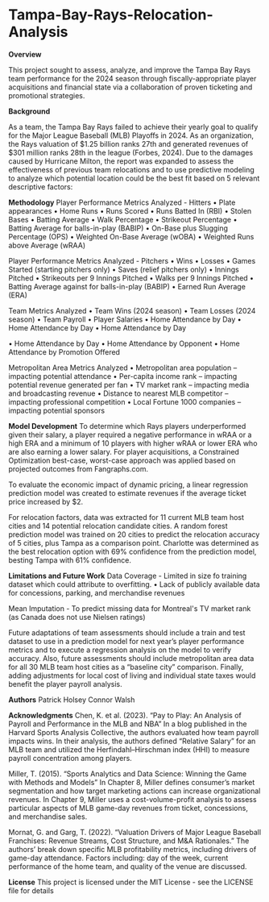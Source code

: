 # Tampa-Bay-Rays-Relocation-Analysis

**Overview**

This project sought to assess, analyze, and improve the Tampa Bay Rays team performance for the 2024 season through fiscally-appropriate player acquisitions and financial state via a collaboration of proven ticketing and promotional strategies. 

**Background**

As a team, the Tampa Bay Rays failed to achieve their yearly goal to qualify for the Major League Baseball (MLB) Playoffs in 2024. As an organization, the Rays valuation of $1.25 billion ranks 27th and generated revenues of $301 million ranks 28th in the league (Forbes, 2024). Due to the damages caused by Hurricane Milton, the report was expanded to assess the effectiveness of previous team relocations and to use predictive modeling to analyze which potential location could be the best fit based on 5 relevant descriptive factors: 

**Methodology**
Player Performance Metrics Analyzed - Hitters
•	Plate appearances
•	Home Runs
•	Runs Scored
•	Runs Batted In (RBI)
•	Stolen Bases
•	Batting Average
•	Walk Percentage
•	Strikeout Percentage
•	Batting Average for balls-in-play (BABIP)
•	On-Base plus Slugging Percentage (OPS)
•	Weighted On-Base Average (wOBA)
•	Weighted Runs above Average (wRAA)

Player Performance Metrics Analyzed - Pitchers
•	Wins
•	Losses
•	Games Started (starting pitchers only)
•	Saves (relief pitchers only)
•	Innings Pitched
•	Strikeouts per 9 Innings Pitched
•	Walks per 9 Innings Pitched
•	Batting Average against for balls-in-play (BABIP)
•	Earned Run Average (ERA)

Team Metrics Analyzed
•	Team Wins (2024 season)
•	Team Losses (2024 season)
•	Team Payroll
•	Player Salaries
•	Home Attendance by Day
•	Home Attendance by Day
•	Home Attendance by Day

•	Home Attendance by Day
•	Home Attendance by Opponent
•	Home Attendance by Promotion Offered

Metropolitan Area Metrics Analyzed
•	Metropolitan area population – impacting potential attendance
•	Per-capita income rank – impacting potential revenue generated per fan
•	TV market rank – impacting media and broadcasting revenue
•	Distance to nearest MLB competitor – impacting professional competition
•	Local Fortune 1000 companies – impacting potential sponsors

**Model Development**
To determine which Rays players underperformed given their salary, a player required a negative performance in wRAA or a high ERA and a minimum of 10 players with higher wRAA or lower ERA who are also earning a lower salary. For player acquisitions, a Constrained Optimization best-case, worst-case approach was applied based on projected outcomes from Fangraphs.com.

To evaluate the economic impact of dynamic pricing, a linear regression prediction model was created to estimate revenues if the average ticket price increased by $2. 

For relocation factors, data was extracted for 11 current MLB team host cities and 14 potential relocation candidate cities. A random forest prediction model was trained on 20 cities to predict the relocation accuracy of 5 cities, plus Tampa as a comparison point. Charlotte was determined as the best relocation option with 69% confidence from the prediction model, besting Tampa with 61% confidence.

**Limitations and Future Work**
Data Coverage - Limited in size fo training dataset which could attribute to overfitting.
•	Lack of publicly available data for concessions, parking, and merchandise revenues

Mean Imputation - To predict missing data for Montreal's TV market rank (as Canada does not use Nielsen ratings)

Future adaptations of team assessments should include a train and test dataset to use in a prediction model for next year’s player performance metrics and to execute a regression analysis on the model to verify accuracy. Also, future assessments should include metropolitan area data for all 30 MLB team host cities as a “baseline city” comparison. Finally, adding adjustments for local cost of living and individual state taxes would benefit the player payroll analysis.

**Authors**
Patrick Holsey
Connor Walsh

**Acknowledgments**
Chen, K. et al. (2023). “Pay to Play: An Analysis of Payroll and Performance in the MLB and NBA”
In a blog published in the Harvard Sports Analysis Collective, the authors evaluated how team payroll impacts wins. In their analysis, the authors defined “Relative Salary” for an MLB team and utilized the Herfindahl–Hirschman index (HHI) to measure payroll concentration among players.

Miller, T. (2015). “Sports Analytics and Data Science: Winning the Game with Methods and Models”
In Chapter 8, Miller defines consumer’s market segmentation and how target marketing actions can increase organizational revenues. In Chapter 9, Miller uses a cost-volume-profit analysis to assess particular aspects of MLB game-day revenues from ticket, concessions, and merchandise sales.

Mornat, G. and Garg, T. (2022). “Valuation Drivers of Major League Baseball Franchises: Revenue Streams, Cost Structure, and M&A Rationales.”
The authors’ break down specific MLB profitability metrics, including drivers of game-day attendance. Factors including: day of the week, current performance of the home team, and quality of the venue are discussed.

**License**
This project is licensed under the MIT License - see the LICENSE file for details
